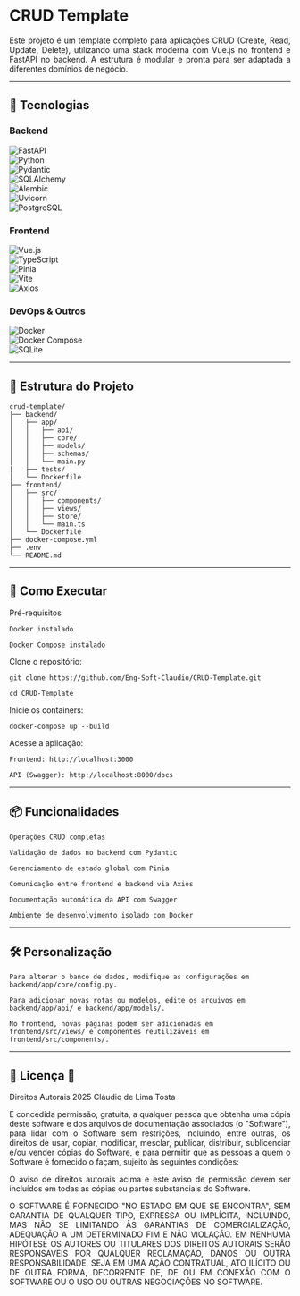 # CRUD Template

<p align="justify">
Este projeto é um template completo para aplicações CRUD (Create, Read, Update, Delete), utilizando uma stack moderna com Vue.js no frontend e FastAPI no backend. A estrutura é modular e pronta para ser adaptada a diferentes domínios de negócio.
</p>

---

## 🚀 Tecnologias

### Backend
![FastAPI](https://img.shields.io/badge/FastAPI-009688?style=for-the-badge&logo=fastapi&logoColor=white)  
![Python](https://img.shields.io/badge/Python-3776AB?style=for-the-badge&logo=python&logoColor=white)  
![Pydantic](https://img.shields.io/badge/Pydantic-2A6EBB?style=for-the-badge&logo=pydantic&logoColor=white)  
![SQLAlchemy](https://img.shields.io/badge/SQLAlchemy-FF281F?style=for-the-badge&logo=sqlalchemy&logoColor=white)  
![Alembic](https://img.shields.io/badge/Alembic-000000?style=for-the-badge&logo=alembic&logoColor=white)  
![Uvicorn](https://img.shields.io/badge/Uvicorn-222222?style=for-the-badge&logo=uvicorn&logoColor=white)  
![PostgreSQL](https://img.shields.io/badge/PostgreSQL-4169E1?style=for-the-badge&logo=postgresql&logoColor=white)  

### Frontend
![Vue.js](https://img.shields.io/badge/Vue.js-42B883?style=for-the-badge&logo=vue.js&logoColor=white)  
![TypeScript](https://img.shields.io/badge/TypeScript-3178C6?style=for-the-badge&logo=typescript&logoColor=white)  
![Pinia](https://img.shields.io/badge/Pinia-FADA5E?style=for-the-badge&logo=pinia&logoColor=black)  
![Vite](https://img.shields.io/badge/Vite-646CFF?style=for-the-badge&logo=vite&logoColor=white)  
![Axios](https://img.shields.io/badge/Axios-5A29E4?style=for-the-badge&logo=axios&logoColor=white)  

### DevOps & Outros
![Docker](https://img.shields.io/badge/Docker-2496ED?style=for-the-badge&logo=docker&logoColor=white)  
![Docker Compose](https://img.shields.io/badge/Docker--Compose-2496ED?style=for-the-badge&logo=docker&logoColor=white)  
![SQLite](https://img.shields.io/badge/SQLite-003B57?style=for-the-badge&logo=sqlite&logoColor=white)  


---

## 📁 Estrutura do Projeto


    crud-template/
    ├── backend/
    │   ├── app/
    │   │   ├── api/
    │   │   ├── core/
    │   │   ├── models/
    │   │   ├── schemas/
    │   │   └── main.py
    |   ├── tests/
    │   └── Dockerfile
    ├── frontend/
    │   ├── src/
    │   │   ├── components/
    │   │   ├── views/
    │   │   ├── store/
    │   │   └── main.ts
    │   └── Dockerfile
    ├── docker-compose.yml
    ├── .env
    └── README.md

---

## 🚀 Como Executar

Pré-requisitos

    Docker instalado

    Docker Compose instalado

Clone o repositório:

    git clone https://github.com/Eng-Soft-Claudio/CRUD-Template.git
    
    cd CRUD-Template

Inicie os containers:

    docker-compose up --build

Acesse a aplicação:

    Frontend: http://localhost:3000
        
    API (Swagger): http://localhost:8000/docs

---

## 📦 Funcionalidades

    Operações CRUD completas

    Validação de dados no backend com Pydantic

    Gerenciamento de estado global com Pinia

    Comunicação entre frontend e backend via Axios

    Documentação automática da API com Swagger

    Ambiente de desenvolvimento isolado com Docker

---

## 🛠️ Personalização

    Para alterar o banco de dados, modifique as configurações em backend/app/core/config.py.

    Para adicionar novas rotas ou modelos, edite os arquivos em backend/app/api/ e backend/app/models/.

    No frontend, novas páginas podem ser adicionadas em frontend/src/views/ e componentes reutilizáveis em frontend/src/components/.

---

## 📄 Licença 🧰

Direitos Autorais 2025 Cláudio de Lima Tosta
<p align="justify">
É concedida permissão, gratuita, a qualquer pessoa que obtenha uma cópia deste software e dos arquivos de documentação associados (o "Software"), para lidar com o Software sem restrições, incluindo, entre outras, os direitos de usar, copiar, modificar, mesclar, publicar, distribuir, sublicenciar e/ou vender cópias do Software, e para permitir que as pessoas a quem o Software é fornecido o façam, sujeito às seguintes condições:
</p>
<p align="justify">
O aviso de direitos autorais acima e este aviso de permissão devem ser incluídos em todas as cópias ou partes substanciais do Software.
</p>
<p align="justify">
O SOFTWARE É FORNECIDO "NO ESTADO EM QUE SE ENCONTRA", SEM GARANTIA DE QUALQUER TIPO, EXPRESSA OU IMPLÍCITA, INCLUINDO, MAS NÃO SE LIMITANDO ÀS GARANTIAS DE COMERCIALIZAÇÃO, ADEQUAÇÃO A UM DETERMINADO FIM E NÃO VIOLAÇÃO. EM NENHUMA HIPÓTESE OS AUTORES OU TITULARES DOS DIREITOS AUTORAIS SERÃO RESPONSÁVEIS POR QUALQUER RECLAMAÇÃO, DANOS OU OUTRA RESPONSABILIDADE, SEJA EM UMA AÇÃO CONTRATUAL, ATO ILÍCITO OU DE OUTRA FORMA, DECORRENTE DE, DE OU EM CONEXÃO COM O SOFTWARE OU O USO OU OUTRAS NEGOCIAÇÕES NO SOFTWARE.
</p>
